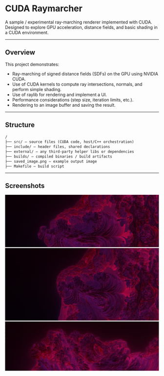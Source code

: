 # CUDA Raymarcher

A sample / experimental ray-marching renderer implemented with CUDA. Designed to explore GPU acceleration, distance fields, and basic shading in a CUDA environment.

---

## Overview

This project demonstrates:
- Ray-marching of signed distance fields (SDFs) on the GPU using NVIDIA CUDA.  
- Use of CUDA kernels to compute ray intersections, normals, and perform simple shading.  
- Use of raylib for rendering and implement a UI.
- Performance considerations (step size, iteration limits, etc.).  
- Rendering to an image buffer and saving the result.  

---

## Structure

```
/
├── src/ — source files (CUDA code, host/C++ orchestration)
├── include/ — header files, shared declarations
├── external/ — any third-party helper libs or dependencies
├── builds/ — compiled binaries / build artifacts
├── saved_image.png — example output image
├── Makefile — build script

```
---

## Screenshots
![Screenshot1](./screenshots/image.png)
![Screenshot2](./screenshots/image2.png)
![Screenshot3](./screenshots/image3.png)
